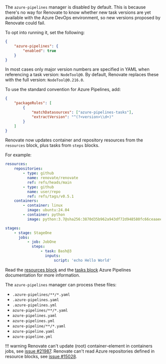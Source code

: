 The `azure-pipelines` manager is disabled by default.
This is because there's no way for Renovate to know whether new task versions are yet available with the Azure DevOps environment, so new versions proposed by Renovate could fail.

To opt into running it, set the following:

```json
{
    "azure-pipelines": {
        "enabled": true
    }
}
```

In most cases only major version numbers are specified in YAML when referencing a task version: `NodeTool@0`.
By default, Renovate replaces these with the full version: `NodeTool@0.216.0`.

To use the standard convention for Azure Pipelines, add:

```json
{
    "packageRules": [
        {
            "matchDatasources": ["azure-pipelines-tasks"],
            "extractVersion": "^(?<version>\\d+)"
        }
    ]
}
```

Renovate now updates container and repository resources from the `resources` block, plus tasks from `steps` blocks.

For example:

```yaml
resources:
    repositories:
        - type: github
          name: renovate/renovate
          ref: refs/heads/main
        - type: github
          name: user/repo
          ref: refs/tags/v0.5.1
    containers:
        - container: linux
          image: ubuntu:24.04
        - container: python
          image: python:3.7@sha256:3870d35b962a943df72d948580fc66ceaaee1c4fbd205930f32e0f0760eb1077

stages:
    - stage: StageOne
      jobs:
          - job: JobOne
            steps:
                - task: Bash@3
                  inputs:
                      script: 'echo Hello World'
```

Read the [resources block][resources-docs] and the [tasks block][tasks-docs] Azure Pipelines documentation for more information.

The `azure-pipelines` manager can process these files:

-   `.azure-pipelines/**/*.yaml`
-   `.azure-pipelines.yaml`
-   `.azure-pipelines.yml`
-   `azure-pipelines/**/*.yaml`
-   `azure-pipelines.yaml`
-   `azure-pipelines.yml`
-   `azure-pipeline/**/*.yaml`
-   `azure-pipeline.yaml`
-   `azure-pipeline.yml`

<!-- prettier-ignore -->
!!! warning
    Renovate can't update (root) container-element in containers jobs, see [issue #21987](https://github.com/renovatebot/renovate/issues/21987).
    Renovate can't read Azure repositories defined in resource blocks, see [issue #15028](https://github.com/renovatebot/renovate/issues/15028).

[resources-docs]: https://docs.microsoft.com/en-us/azure/devops/pipelines/yaml-schema/resources?view=azure-pipelines
[tasks-docs]: https://docs.microsoft.com/en-us/azure/devops/pipelines/yaml-schema/steps-task?view=azure-pipelines
